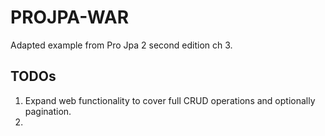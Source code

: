 PROJPA-WAR
==========

Adapted example from Pro Jpa 2 second edition ch 3.


TODOs
------

1. Expand web functionality to cover full CRUD operations and optionally pagination.
2. 
